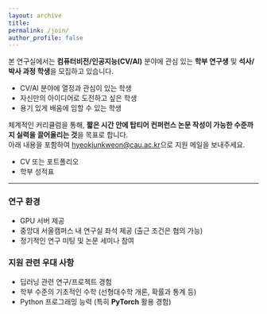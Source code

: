 ```yaml
---
layout: archive
title: 
permalink: /join/
author_profile: false
---
```



본 연구실에서는 **컴퓨터비전/인공지능(CV/AI)** 분야에 관심 있는 **학부 연구생** 및 **석사/박사 과정 학생**을 모집하고 있습니다.

- CV/AI 분야에 열정과 관심이 있는 학생
- 자신만의 아이디어로 도전하고 싶은 학생
- 용기 있게 배움에 임할 수 있는 학생

체계적인 커리큘럼을 통해, **짧은 시간 안에 탑티어 컨퍼런스 논문 작성이 가능한 수준까지 실력을 끌어올리는 것**을 목표로 합니다.<br>
아래 내용을 포함하여 [hyeokjunkweon@cau.ac.kr](mailto:hyeokjunkweon@cau.ac.kr)으로 지원 메일을 보내주세요.

- CV 또는 포트폴리오
- 학부 성적표

---

### 연구 환경

- GPU 서버 제공  
- 중앙대 서울캠퍼스 내 연구실 좌석 제공 (출근 조건은 협의 가능)
- 정기적인 연구 미팅 및 논문 세미나 참여

### 지원 관련 우대 사항

- 딥러닝 관련 연구/프로젝트 경험
- 학부 수준의 기초적인 수학 (선형대수학 개론, 확률과 통계 등)
- Python 프로그래밍 능력 (특히 **PyTorch** 활용 경험)
